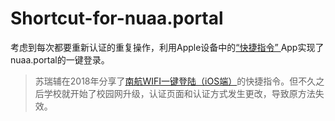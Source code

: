 # Shortcut-for-nuaa.portal

考虑到每次都要重新认证的重复操作，利用Apple设备中的[“快捷指令” ](https://support.apple.com/zh-cn/guide/shortcuts/apdf22b0444c/4.0/ios/14.0)App实现了nuaa.portal的一键登录。
> 苏瑞辅在2018年分享了[南航WIFI一键登陆（iOS端）](https://mp.weixin.qq.com/s/oHO-tEKWnKNPc1hLZkyPUg)的快捷指令。但不久之后学校就开始了校园网升级，认证页面和认证方式发生更改，导致原方法失效。
